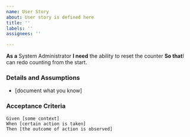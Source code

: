 ```yaml
---
name: User Story
about: User story is defined here
title: ''
labels: ''
assignees: ''

---
```


**As a** System Administrator 
 **I need**  the ability to reset the counter
 **So that**I can redo counting from the start.
   
 ### Details and Assumptions
 * [document what you know]
   
 ### Acceptance Criteria  
   
 ```gherkin
 Given [some context]
 When [certain action is taken]
 Then [the outcome of action is observed]
 ```

